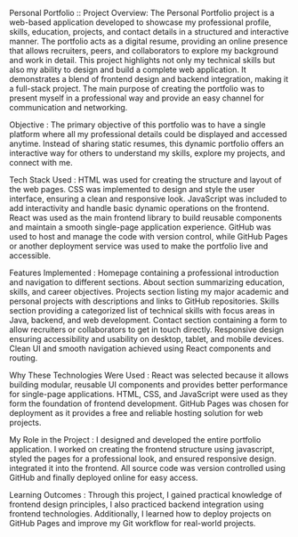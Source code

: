 Personal Portfolio ::
Project Overview:
The Personal Portfolio project is a web-based application developed to showcase my professional profile, skills, education, projects, and contact details in a structured and interactive manner. The portfolio acts as a digital resume, providing an online presence that allows recruiters, peers, and collaborators to explore my background and work in detail.
This project highlights not only my technical skills but also my ability to design and build a complete web application. It demonstrates a blend of frontend design and backend integration, making it a full-stack project. The main purpose of creating the portfolio was to present myself in a professional way and provide an easy channel for communication and networking.

Objective :
The primary objective of this portfolio was to have a single platform where all my professional details could be displayed and accessed anytime. Instead of sharing static resumes, this dynamic portfolio offers an interactive way for others to understand my skills, explore my projects, and connect with me.

Tech Stack Used : 
HTML was used for creating the structure and layout of the web pages.
CSS was implemented to design and style the user interface, ensuring a clean and responsive look.
JavaScript was included to add interactivity and handle basic dynamic operations on the frontend.
React was used as the main frontend library to build reusable components and maintain a smooth single-page application experience.
GitHub was used to host and manage the code with version control, while GitHub Pages or another deployment service was used to make the portfolio live and accessible.

Features Implemented : 
Homepage containing a professional introduction and navigation to different sections.
About section summarizing education, skills, and career objectives.
Projects section listing my major academic and personal projects with descriptions and links to GitHub repositories.
Skills section providing a categorized list of technical skills with focus areas in Java, backend, and web development.
Contact section containing a form to allow recruiters or collaborators to get in touch directly.
Responsive design ensuring accessibility and usability on desktop, tablet, and mobile devices.
Clean UI and smooth navigation achieved using React components and routing.

Why These Technologies Were Used :
React was selected because it allows building modular, reusable UI components and provides better performance for single-page applications.
HTML, CSS, and JavaScript were used as they form the foundation of frontend development.
GitHub Pages was chosen for deployment as it provides a free and reliable hosting solution for web projects.

My Role in the Project :
I designed and developed the entire portfolio application. I worked on creating the frontend structure using javascript, styled the pages for a professional look, and ensured responsive design. integrated it into the frontend. All source code was version controlled using GitHub and finally deployed online for easy access.

Learning Outcomes :
Through this project, I gained practical knowledge of frontend design principles,  I also practiced backend integration using frontend technologies. Additionally, I learned how to deploy projects on GitHub Pages and improve my Git workflow for real-world projects.
